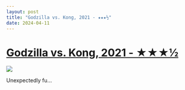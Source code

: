 ```yaml
---
layout: post
title: "Godzilla vs. Kong, 2021 - ★★★½"
date: 2024-04-11
---
```


# [Godzilla vs. Kong, 2021 - ★★★½](https://letterboxd.com/pavlesap/film/godzilla-vs-kong/1/)

<p><img src="https://a.ltrbxd.com/resized/film-poster/3/3/3/8/2/5/333825-godzilla-vs-kong-0-600-0-900-crop.jpg?v=180c5e90c2" /></p> <p>Unexpectedly fu...
